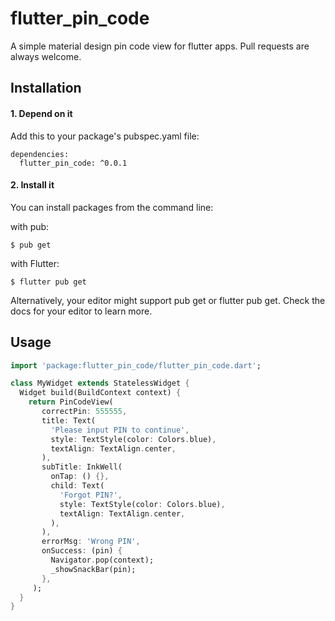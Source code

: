 # flutter_pin_code

A simple material design pin code view for flutter apps. Pull requests are always welcome.

## Installation

#### 1. Depend on it
Add this to your package's pubspec.yaml file:

```
dependencies:
  flutter_pin_code: ^0.0.1
```

#### 2. Install it
You can install packages from the command line:

with pub:

```
$ pub get
```

with Flutter:

```
$ flutter pub get
```

Alternatively, your editor might support pub get or flutter pub get. Check the docs for your editor to learn more.

## Usage

```dart
import 'package:flutter_pin_code/flutter_pin_code.dart';

class MyWidget extends StatelessWidget {
  Widget build(BuildContext context) {
    return PinCodeView(
       correctPin: 555555,
       title: Text(
         'Please input PIN to continue',
         style: TextStyle(color: Colors.blue),
         textAlign: TextAlign.center,
       ),
       subTitle: InkWell(
         onTap: () {},
         child: Text(
           'Forgot PIN?',
           style: TextStyle(color: Colors.blue),
           textAlign: TextAlign.center,
         ),
       ),
       errorMsg: 'Wrong PIN',
       onSuccess: (pin) {
         Navigator.pop(context);
         _showSnackBar(pin);
       },
     );
  }
}
```